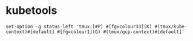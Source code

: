 kubetools
=========

```config
set-option -g status-left 'tmux:[#P] #[fg=colour33](K) #(tmux/kube-context)#[default] #[fg=colour1](G) #(tmux/gcp-context)#[default]'
```
